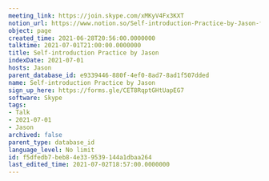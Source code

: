 ```yaml
---
meeting_link: https://join.skype.com/xMKyV4Fx3KXT
notion_url: https://www.notion.so/Self-introduction-Practice-by-Jason-f5dfedb7beb84e339539144a1dbaa264
object: page
created_time: 2021-06-28T20:56:00.0000000
talktime: 2021-07-01T21:00:00.0000000
title: Self-introduction Practice by Jason
indexDate: 2021-07-01
hosts: Jason
parent_database_id: e9339446-880f-4ef0-8ad7-8ad1f507dded
name: Self-introduction Practice by Jason
sign_up_here: https://forms.gle/CET8RqptGHtUapEG7
software: Skype
tags:
- Talk
- 2021-07-01
- Jason
archived: false
parent_type: database_id
language_level: No limit
id: f5dfedb7-beb8-4e33-9539-144a1dbaa264
last_edited_time: 2021-07-02T18:57:00.0000000
---
```








